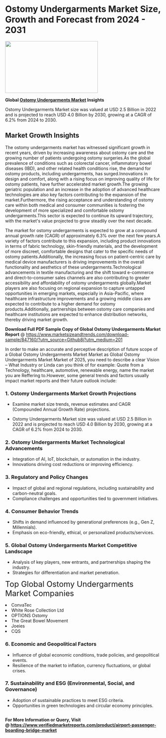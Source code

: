 <H1>Ostomy Undergarments Market Size, Growth and Forecast from 2024 - 2031</H1><img class="aligncenter size-medium wp-image-584254" src="https://thirdeyenews.in/wp-content/uploads/2024/09/Global-Market-Research-300x168.jpeg" alt="" width="300" height="168" /><p><strong>Global&nbsp;<a href="https://www.marketsizeandtrends.com/download-sample/847160/?utm_source=Github8j?utm_medium=201">Ostomy Undergarments Market</a> Insights</strong></p><p>Ostomy Undergarments Market size was valued at USD 2.5 Billion in 2022 and is projected to reach USD 4.0 Billion by 2030, growing at a CAGR of 6.2% from 2024 to 2030.</p><p><h2>Market Growth Insights</h2> <p>The ostomy undergarments market has witnessed significant growth in recent years, driven by increasing awareness about ostomy care and the growing number of patients undergoing ostomy surgeries.As the global prevalence of conditions such as colorectal cancer, inflammatory bowel diseases (IBD), and other related health conditions rise, the demand for ostomy products, including undergarments, has surged.Innovations in design and comfort, along with a rising focus on improving quality of life for ostomy patients, have further accelerated market growth.The growing geriatric population and an increase in the adoption of advanced healthcare technologies are also key factors contributing to the expansion of the market.Furthermore, the rising acceptance and understanding of ostomy care within both medical and consumer communities is fostering the development of more specialized and comfortable ostomy undergarments.This sector is expected to continue its upward trajectory, with the market's value projected to grow steadily over the next decade.</p> <p>The market for ostomy undergarments is expected to grow at a compound annual growth rate (CAGR) of approximately 6.3% over the next few years.A variety of factors contribute to this expansion, including product innovations in terms of fabric technology, skin-friendly materials, and the development of more discreet, comfortable designs that cater to the specific needs of ostomy patients.Additionally, the increasing focus on patient-centric care by medical device manufacturers is driving improvements in the overall functionality and aesthetics of these undergarments.Technological advancements in textile manufacturing and the shift toward e-commerce and direct-to-consumer sales channels are also contributing to greater accessibility and affordability of ostomy undergarments globally.Market players are also focusing on regional expansion to capture untapped opportunities in emerging markets, especially in Asia-Pacific, where healthcare infrastructure improvements and a growing middle class are expected to contribute to a higher demand for ostomy products.Additionally, partnerships between ostomy care companies and healthcare institutions are expected to enhance distribution networks, thereby driving market growth.</p> <p><span class=""><strong>Download Full PDF Sample Copy of Global Ostomy Undergarments Market Report</strong> @ <a href="https://www.marketsizeandtrends.com/download-sample/847160/?utm_source=Github8j?utm_medium=201" target="_blank">https://www.marketsizeandtrends.com/download-sample/847160/?utm_source=Github8j?utm_medium=201</a></span></p><p>In order to make an accurate and perceptive description of future scope of a Global&nbsp;Ostomy Undergarments Market Market as Global&nbsp;Ostomy Undergarments Market Market of 2025, you need to describe a clear Vision &ndash; What Industry or Linda can you think of for example: Quote from a Technology, healthcare, automotive, renewable energy, name the market you are Reffering to.However, some general trends and factors usually impact market reports and their future outlook include:</p><h3>1.&nbsp;<strong>Ostomy Undergarments Market Growth Projections</strong></h3><ul><li>Examine market size trends, revenue estimates and CAGR (Compounded Annual Growth Rate) projections.</li><li><p>Ostomy Undergarments Market size was valued at USD 2.5 Billion in 2022 and is projected to reach USD 4.0 Billion by 2030, growing at a CAGR of 6.2% from 2024 to 2030.</p></li></ul><h3>2.&nbsp;<strong>Ostomy Undergarments Market Technological Advancements</strong></h3><ul><li>Integration of AI, IoT, blockchain, or automation in the industry.</li><li>Innovations driving cost reductions or improving efficiency.</li></ul><h3>3.&nbsp;<strong>Regulatory and Policy Changes</strong></h3><ul><li>Impact of global and regional regulations, including sustainability and carbon-neutral goals.</li><li>Compliance challenges and opportunities tied to government initiatives.</li></ul><h3>4.&nbsp;<strong>Consumer Behavior Trends</strong></h3><ul><li>Shifts in demand influenced by generational preferences (e.g., Gen Z, Millennials).</li><li>Emphasis on eco-friendly, ethical, or personalized products/services.</li></ul><h3>5.&nbsp;<strong>Global Ostomy Undergarments Market Competitive Landscape</strong></h3><ul><li>Analysis of key players, new entrants, and partnerships shaping the industry.</li><li>Strategies for differentiation and market penetration.</li></ul><p data-pm-slice="1 1 []"><span style="color: inherit; font-family: inherit; font-size: 25px;">Top Global Ostomy Undergarments Market Companies</span></p><div class="" data-test-id=""><p><li>ConvaTec</li><li> White Rose Collection Ltd</li><li> OPTIONS Ostomy</li><li> The Great Bowel Movement</li><li> Joeies</li><li> CQS</li></p></div><h3>6.&nbsp;<strong>Economic and Geopolitical Factors</strong></h3><ul><li>Influence of global economic conditions, trade policies, and geopolitical events.</li><li>Resilience of the market to inflation, currency fluctuations, or global crises.</li></ul><h3>7.&nbsp;<strong>Sustainability and ESG (Environmental, Social, and Governance)</strong></h3><ul><li>Adoption of sustainable practices to meet ESG criteria.</li><li>Opportunities in green technologies and circular economy principles.</li></ul><h2><strong style="font-size: 14px;">For More Information or Query, Visit @&nbsp;</strong><a style="background-color: #ffffff; font-size: 14px;" href="https://www.marketsizeandtrends.com/report/ostomy-undergarments-market/" target="_blank">https://www.verifiedmarketreports.com/product/airport-passenger-boarding-bridge-market</a></h2>